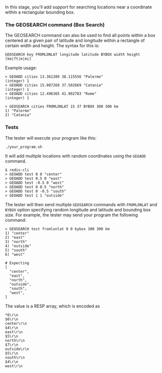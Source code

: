In this stage, you'll add support for searching locations near a coordinate within a rectangular bounding box.

### The GEOSEARCH command (Box Search)
The GEOSEARCH command can also be used to find all points within a box centered at a given pair of latitude and longitude within a rectangle of certain width and height.
The syntax for this is:
```
GEOSEARCH key FROMLONLAT longitude latitude BYBOX width height [km|ft|m|mi]
```

Example usage:

```
> GEOADD cities 13.361389 38.115556 "Palermo"
(integer) 1
> GEOADD cities 15.087269 37.502669 "Catania"
(integer) 1
> GEOADD cities 12.496365 41.902783 "Rome"
(integer) 1

> GEOSEARCH cities FROMLONLAT 15 37 BYBOX 300 300 km
1) "Palermo"
2) "Catania"
```

### Tests
The tester will execute your program like this:
```
./your_program.sh
```

It will add multiple locations with random coordinates using the `GEOADD` command.

```
$ redis-cli
> GEOADD test 0 0 "center"
> GEOADD test 0.5 0 "east"
> GEOADD test -0.5 0 "west"
> GEOADD test 0 0.5 "north"
> GEOADD test 0 -0.5 "south"
> GEOADD test 1 1 "outside"
```

The tester will then send multiple `GEOSEARCH` commands with `FROMLONLAT` and `BYBOX` option specifying random longitude and latitude and bounding box size. For example, the tester may send your program the following command:

```
> GEOSEARCH test fromlonlat 0 0 bybox 300 300 km
1) "center"
2) "east"
3) "north"
4) "outside"
5) "south"
6) "west"

# Expecting
[
  "center",
  "east",
  "north",
  "outside",
  "south",
  "west",
]
```

The value is a RESP array, which is encoded as
```
*6\r\n
$6\r\n
center\r\n
$4\r\n
east\r\n
$5\r\n
north\r\n
$7\r\n
outside\r\n
$5\r\n
south\r\n
$4\r\n
west\r\n
```
